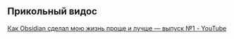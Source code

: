  
## Прикольный видос
[Как Obsidian сделал мою жизнь проще и лучше — выпуск №1 - YouTube](https://youtu.be/idZzFFZBM9c)

